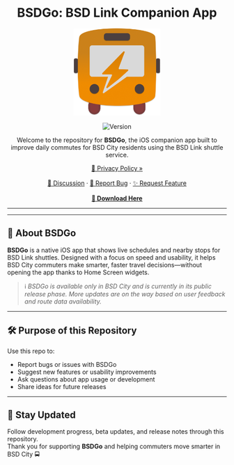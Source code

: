 <div align="center">
  <h1>BSDGo: BSD Link Companion App</h1>

  <img src="https://github.com/Lunardy2509/BSDGo/blob/mimi/BSDGo/Assets.xcassets/BSDGo%20Icon.imageset/SWRD%20Icon.png" width="200" height="200" alt="BSDGo Logo">

  ![Version](https://img.shields.io/badge/version-1.2-blue?style=for-the-badge)

  <p>Welcome to the repository for <strong>BSDGo</strong>, the iOS companion app built to improve daily commutes for BSD City residents using the BSD Link shuttle service.</p>

<p>
  <a href="https://lunardy2509.github.io/privacy/privacy-bsdgo">📜 Privacy Policy »</a><br><br>
  <a href="https://github.com/Lunardy2509/BSDGo/discussions">💬 Discussion</a> ·
  <a href="https://github.com/Lunardy2509/BSDGo/issues/new?assignees=&labels=bug&template=bug_report.md&title=%5BBug%5D">🐛 Report Bug</a> ·
  <a href="https://github.com/Lunardy2509/BSDGo/issues/new?labels=enhancement&template=feature_request.md&title=%5BFeature%5D">✨ Request Feature</a><br><br>
  <a href="https://apps.apple.com/id/app/bsdgo/id6747796706"><strong>📲 Download Here</strong></a>
</p>

</div>

<hr>

---

## 📍 About BSDGo

**BSDGo** is a native iOS app that shows live schedules and nearby stops for BSD Link shuttles. Designed with a focus on speed and usability, it helps BSD City commuters make smarter, faster travel decisions—without opening the app thanks to Home Screen widgets.

> ℹ️ *BSDGo is available only in BSD City and is currently in its public release phase. More updates are on the way based on user feedback and route data availability.*

---

## 🛠 Purpose of this Repository

Use this repo to:

- Report bugs or issues with BSDGo
- Suggest new features or usability improvements
- Ask questions about app usage or development
- Share ideas for future releases

---

## 🔔 Stay Updated

Follow development progress, beta updates, and release notes through this repository.  
Thank you for supporting **BSDGo** and helping commuters move smarter in BSD City 🚍
